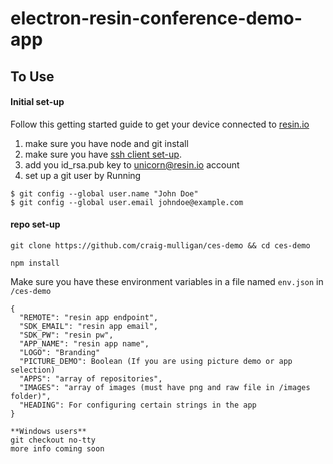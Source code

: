 # electron-resin-conference-demo-app

## To Use

#### Initial set-up
Follow this getting started guide to get your device connected to [resin.io](https://resin.io/)

1. make sure you have node and git install
2. make sure you have [ssh client set-up](https://help.github.com/articles/generating-ssh-keys/).
3. add you id_rsa.pub key to unicorn@resin.io account
4. set up a git user by Running
```
$ git config --global user.name "John Doe"
$ git config --global user.email johndoe@example.com
```

#### repo set-up

```
git clone https://github.com/craig-mulligan/ces-demo && cd ces-demo
```

```
npm install
```

Make sure you have these environment variables in a file named `env.json` in `/ces-demo`
```
{
  "REMOTE": "resin app endpoint",
  "SDK_EMAIL": "resin app email",
  "SDK_PW": "resin pw",
  "APP_NAME": "resin app name",
  "LOGO": "Branding"
  "PICTURE_DEMO": Boolean (If you are using picture demo or app selection)
  "APPS": "array of repositories",
  "IMAGES": "array of images (must have png and raw file in /images folder)",
  "HEADING": For configuring certain strings in the app
}
```

```
**Windows users**
git checkout no-tty
more info coming soon
```
